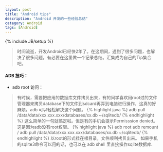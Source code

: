 ```yaml
---
layout: post
title: "Android tips"
description: "Android 开发的一些经验总结"
category: Android
tags: [Android]
---
```

{% include JB/setup %}

> 时间流逝，开发Android已经快2年了。在这期间，遇到了很多问题，也解决了很多问题，有必要在这里做一个记录总结。汇集成为自己的Tip集合吧。

#### ADB 技巧：
* adb root 访问：
> 有时候，需要把应用的数据库文件拷贝出来，有的同学喜欢用root过的文件管理器来拷贝database下的文件到sdcard再弄到电脑进行操作，这真的好麻烦。adb 可以轻松解决这个问题。
{% highlight java %}
adb pull /data/data/xxx.xxx.xxx/databases/xx.db ~/sqlitedb/
{% endhighlight %}
> 这么简单的一句就搞定啦。但是有的手机会提示Permisssion denied。这是因为adb没有root权限。 
{% highlight java %}
adb root
adb remount / 
adb pull /data/data/xxx.xxx.xxx/databases/xx.db ~/sqlitedb/
{% endhighlight %}
> 以root的形式挂在根目录，文件顺利拷贝出来。
> 如果手机的sqlite3命令可以用的话，也可以在 adb shell 里直接操作sqlite数据库.

